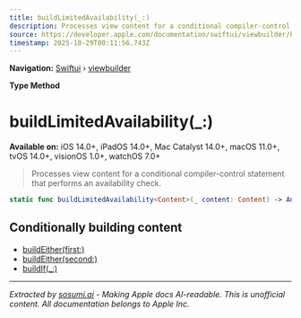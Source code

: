```yaml
---
title: buildLimitedAvailability(_:)
description: Processes view content for a conditional compiler-control statement that performs an availability check.
source: https://developer.apple.com/documentation/swiftui/viewbuilder/buildlimitedavailability(_:)
timestamp: 2025-10-29T00:11:56.743Z
---
```


**Navigation:** [Swiftui](/documentation/swiftui) › [viewbuilder](/documentation/swiftui/viewbuilder)

**Type Method**

# buildLimitedAvailability(_:)

**Available on:** iOS 14.0+, iPadOS 14.0+, Mac Catalyst 14.0+, macOS 11.0+, tvOS 14.0+, visionOS 1.0+, watchOS 7.0+

> Processes view content for a conditional compiler-control statement that performs an availability check.

```swift
static func buildLimitedAvailability<Content>(_ content: Content) -> AnyView where Content : View
```

## Conditionally building content

- [buildEither(first:)](/documentation/swiftui/viewbuilder/buildeither(first:))
- [buildEither(second:)](/documentation/swiftui/viewbuilder/buildeither(second:))
- [buildIf(_:)](/documentation/swiftui/viewbuilder/buildif(_:))

---

*Extracted by [sosumi.ai](https://sosumi.ai) - Making Apple docs AI-readable.*
*This is unofficial content. All documentation belongs to Apple Inc.*
